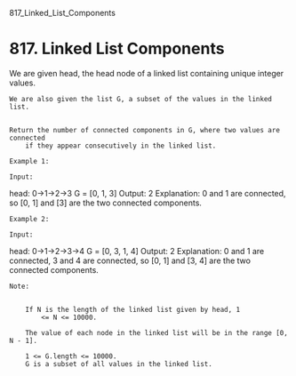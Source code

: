 817_Linked_List_Components
# 817. Linked List Components

We are given head, the head node of a linked list
        containing unique integer values.

    We are also given the list G, a subset of the values in the linked list.
    

    Return the number of connected components in G, where two values are connected
        if they appear consecutively in the linked list.

    Example 1:

    Input:
head: 0->1->2->3
G = [0, 1, 3]
Output: 2
Explanation:
0 and 1 are connected, so [0, 1] and [3] are the two connected components.

    Example 2:

    Input:
head: 0->1->2->3->4
G = [0, 3, 1, 4]
Output: 2
Explanation:
0 and 1 are connected, 3 and 4 are connected, so [0, 1] and [3, 4] are the two connected components.

    Note: 

    
        If N is the length of the linked list given by head, 1
            <= N <= 10000.
        
        The value of each node in the linked list will be in the range [0, N - 1].
        
        1 <= G.length <= 10000.
        G is a subset of all values in the linked list.